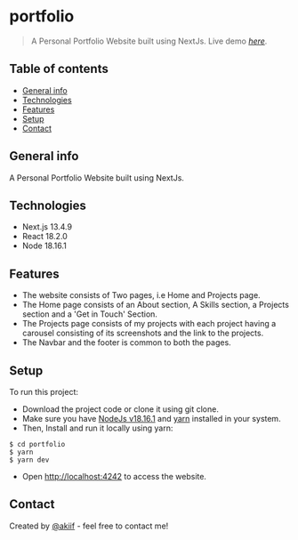 # portfolio

> A Personal Portfolio Website built using NextJs.
> Live demo [_here_](https://akiif.dev).

## Table of contents

- [General info](#general-info)
- [Technologies](#technologies)
- [Features](#features)
- [Setup](#setup)
- [Contact](#contact)

## General info

A Personal Portfolio Website built using NextJs.

## Technologies

- Next.js 13.4.9
- React 18.2.0
- Node 18.16.1

## Features

- The website consists of Two pages, i.e Home and Projects page.
- The Home page consists of an About section, A Skills section, a Projects section and a 'Get in Touch' Section.
- The Projects page consists of my projects with each project having a carousel consisting of its screenshots and the link to the projects.
- The Navbar and the footer is common to both the pages.

## Setup

To run this project:

- Download the project code or clone it using git clone.
- Make sure you have [NodeJs v18.16.1](https://nodejs.org/en/) and [yarn](https://classic.yarnpkg.com/lang/en/docs/install/#windows-stable) installed in your system.
- Then, Install and run it locally using yarn:

```
$ cd portfolio
$ yarn
$ yarn dev
```

- Open [http://localhost:4242](http://localhost:4242) to access the website.

## Contact

Created by [@akiif](https://akiif.dev/) - feel free to contact me!
